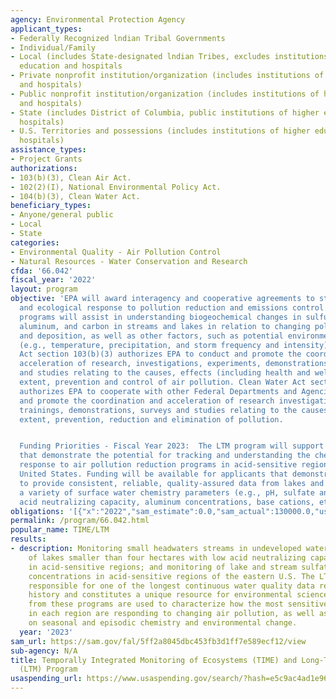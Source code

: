 ```yaml
---
agency: Environmental Protection Agency
applicant_types:
- Federally Recognized lndian Tribal Governments
- Individual/Family
- Local (includes State-designated lndian Tribes, excludes institutions of higher
  education and hospitals
- Private nonprofit institution/organization (includes institutions of higher education
  and hospitals)
- Public nonprofit institution/organization (includes institutions of higher education
  and hospitals)
- State (includes District of Columbia, public institutions of higher education and
  hospitals)
- U.S. Territories and possessions (includes institutions of higher education and
  hospitals)
assistance_types:
- Project Grants
authorizations:
- 103(b)(3), Clean Air Act.
- 102(2)(I), National Environmental Policy Act.
- 104(b)(3), Clean Water Act.
beneficiary_types:
- Anyone/general public
- Local
- State
categories:
- Environmental Quality - Air Pollution Control
- Natural Resources - Water Conservation and Research
cfda: '66.042'
fiscal_year: '2022'
layout: program
objective: 'EPA will award interagency and cooperative agreements to study the chemical
  and ecological response to pollution reduction and emissions control programs. The
  programs will assist in understanding biogeochemical changes in sulfur, nitrogen,
  aluminum, and carbon in streams and lakes in relation to changing pollutant emissions
  and deposition, as well as other factors, such as potential environmental changes
  (e.g., temperature, precipitation, and storm frequency and intensity). Clean Air
  Act section 103(b)(3) authorizes EPA to conduct and promote the coordination and
  acceleration of research, investigations, experiments, demonstrations, surveys,
  and studies relating to the causes, effects (including health and welfare effects),
  extent, prevention and control of air pollution. Clean Water Act section 104(b)(2)
  authorizes EPA to cooperate with other Federal Departments and Agencies to conduct
  and promote the coordination and acceleration of research investigations, experiments,
  trainings, demonstrations, surveys and studies relating to the causes, effects,
  extent, prevention, reduction and elimination of pollution.


  Funding Priorities - Fiscal Year 2023:  The LTM program will support initiatives
  that demonstrate the potential for tracking and understanding the chemical and ecological
  response to air pollution reduction programs in acid-sensitive regions of the eastern
  United States. Funding will be available for applicants that demonstrate the ability
  to provide consistent, reliable, quality-assured data from lakes and streams for
  a variety of surface water chemistry parameters (e.g., pH, sulfate and nitrate concentrations,
  acid neutralizing capacity, aluminum concentrations, base cations, etc.).'
obligations: '[{"x":"2022","sam_estimate":0.0,"sam_actual":130000.0,"usa_spending_actual":80000.0},{"x":"2023","sam_estimate":130000.0,"sam_actual":0.0,"usa_spending_actual":80000.0},{"x":"2024","sam_estimate":130000.0,"sam_actual":0.0,"usa_spending_actual":0.0}]'
permalink: /program/66.042.html
popular_name: TIME/LTM
results:
- description: Monitoring small headwaters streams in undeveloped watersheds; monitoring
    of lakes smaller than four hectares with low acid neutralizing capacity levels
    in acid-sensitive regions; and monitoring of lake and stream sulfate and nitrate
    concentrations in acid-sensitive regions of the eastern U.S. The LTM program is
    responsible for one of the longest continuous water quality data records in EPA
    history and constitutes a unique resource for environmental science. Data collected
    from these programs are used to characterize how the most sensitive aquatic systems
    in each region are responding to changing air pollution, as well as giving information
    on seasonal and episodic chemistry and environmental change.
  year: '2023'
sam_url: https://sam.gov/fal/5ff2a8045dbc453fb3d1ff7e589ecf12/view
sub-agency: N/A
title: Temporally Integrated Monitoring of Ecosystems (TIME) and Long-Term Monitoring
  (LTM) Program
usaspending_url: https://www.usaspending.gov/search/?hash=e5c9ac4ad1e9625d6ad5f32faccaf8ae
---
```

